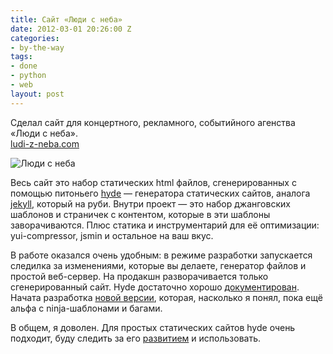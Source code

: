 ```yaml
---
title: Сайт «Люди с неба»
date: 2012-03-01 20:26:00 Z
categories:
- by-the-way
tags:
- done
- python
- web
layout: post
---
```


Сделал сайт для концертного, рекламного, событийного агенства «Люди с неба».  
[ludi-z-neba.com](http://ludi-z-neba.com/)

![Люди с неба](http://dl.dropbox.com/u/567440/blogs/ludi-site.png)

Весь сайт это набор статических html файлов, сгенерированных с помощью питоньего [hyde](https://github.com/lakshmivyas/hyde) — генератора статических сайтов, аналога [jekyll](https://github.com/mojombo/jekyll), который на руби. Внутри проект — это набор джанговских шаблонов и страничек с контентом, которые в эти шаблоны заворачиваются. Плюс статика и инструментарий для её оптимизации: yui-compressor, jsmin и остальное на ваш вкус.

В работе оказался очень удобным: в режиме разработки запускается следилка за изменениями, которые вы делаете, генератор файлов и простой веб-сервер. На продакшн разворачивается только сгенерированный сайт. Hyde достаточно хорошо [документирован](https://github.com/lakshmivyas/hyde/wiki). Начата разработка [новой версии](http://hyde.github.com/), которая, насколько я понял, пока ещё альфа с ninja-шаблонами и багами.

В общем, я доволен. Для простых статических сайтов hyde очень подходит, буду следить за его [развитием](https://github.com/hyde/hyde) и использовать.

